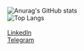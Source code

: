 ![Anurag's GitHub stats](https://github-readme-stats.vercel.app/api?username=rainstr7&theme=react&hide=stars,prs,issues,contribs&count_private=true&show_icons=true)
<br>
![Top Langs](https://github-readme-stats.vercel.app/api/top-langs/?username=rainstr7&layout=compact&theme=react&card_width=445)
<br>
<br>
[LinkedIn](https://www.linkedin.com/in/ihahn/)
<br>
<a href="https://teleg.run/ihahn_dev" target="_blank">Telegram</a>
